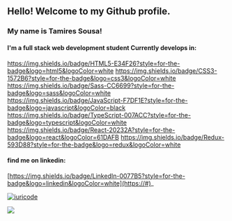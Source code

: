 ## Hello! Welcome to my Github profile.
### My name is Tamires Sousa!
#### I'm a full stack web development student Currently develops in:

https://img.shields.io/badge/HTML5-E34F26?style=for-the-badge&logo=html5&logoColor=white
https://img.shields.io/badge/CSS3-1572B6?style=for-the-badge&logo=css3&logoColor=white
https://img.shields.io/badge/Sass-CC6699?style=for-the-badge&logo=sass&logoColor=white
https://img.shields.io/badge/JavaScript-F7DF1E?style=for-the-badge&logo=javascript&logoColor=black
https://img.shields.io/badge/TypeScript-007ACC?style=for-the-badge&logo=typescript&logoColor=white
https://img.shields.io/badge/React-20232A?style=for-the-badge&logo=react&logoColor=61DAFB
https://img.shields.io/badge/Redux-593D88?style=for-the-badge&logo=redux&logoColor=white

#### find me on linkedin:

[https://img.shields.io/badge/LinkedIn-0077B5?style=for-the-badge&logo=linkedin&logoColor=white](https://#)_

[![iuricode](https://github-readme-stats.vercel.app/api/top-langs/?username=tamireshc&hide=html&layout=compact&theme=default)](https://github.com/iuricode/)


![](https://komarev.com/ghpvc/?username=tamireshc&color=green)

